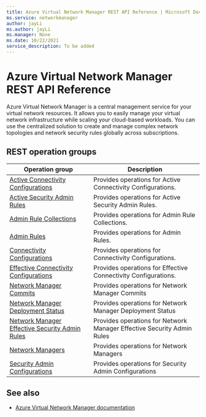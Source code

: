 ```yaml
---
title: Azure Virtual Network Manager REST API Reference | Microsoft Docs
ms.service: networkmanager
author: jayLi
ms.author: jayLi
ms.manager: None
ms.date: 10/22/2021
service_description: To be added
---
```


# Azure Virtual Network Manager REST API Reference

Azure Virtual Network Manager is a central management service for your virtual network resources. It allows you to easily manage your virtual network infrastructure while scaling your cloud-based workloads. You can use the centralized solution to create and manage complex network topologies and network security rules globally across subscriptions.

## REST operation groups



| Operation group               | Description                                                                             |
|-------------------------------|-----------------------------------------------------------------------------------------|
| [Active Connectivity Configurations](/rest/api/networkmanager/active-connectivity-configurations)          | Provides operations for Active Connectivity Configurations.  |
| [Active Security Admin Rules](/rest/api/networkmanager/active-security-admin-rules)  | Provides operations for Active Security Admin Rules. |
| [Admin Rule Collections](/rest/api/networkmanager/admin-rule-collections)  | Provides operations for Admin Rule Collections. |
| [Admin Rules](/rest/api/networkmanager/admin-rules)  | Provides operations for Admin Rules. |
| [Connectivity Configurations](/rest/api/networkmanager/connectivity-configurations) | Provides operations for Connectivity Configurations.  |
| [Effective Connectivity Configurations ](/rest/api/networkmanager/effective-connectivity-configurations) | Provides operations for Effective Connectivity Configurations.  |
| [Network Manager Commits ](/rest/api/networkmanager/network-manager-commits) | Provides operations for Network Manager Commits  |
| [Network Manager Deployment Status ](/rest/api/networkmanager/network-manager-deployment-status) | Provides operations for Network Manager Deployment Status  |
| [Network Manager Effective Security Admin Rules](/rest/api/networkmanager/network-manager-effective-security-admin-rules) | Provides operations for Network Manager Effective Security Admin Rules |
| [Network Managers ](/rest/api/networkmanager/network-managers) | Provides operations for Network Managers  |
| [Security Admin Configurations](/rest/api/networkmanager/security-admin-configurations) |Provides operations for Security Admin Configurations  |

## See also

- [Azure Virtual Network Manager documentation](https://docs.microsoft.com/en-us/azure/virtual-network-manager/)
